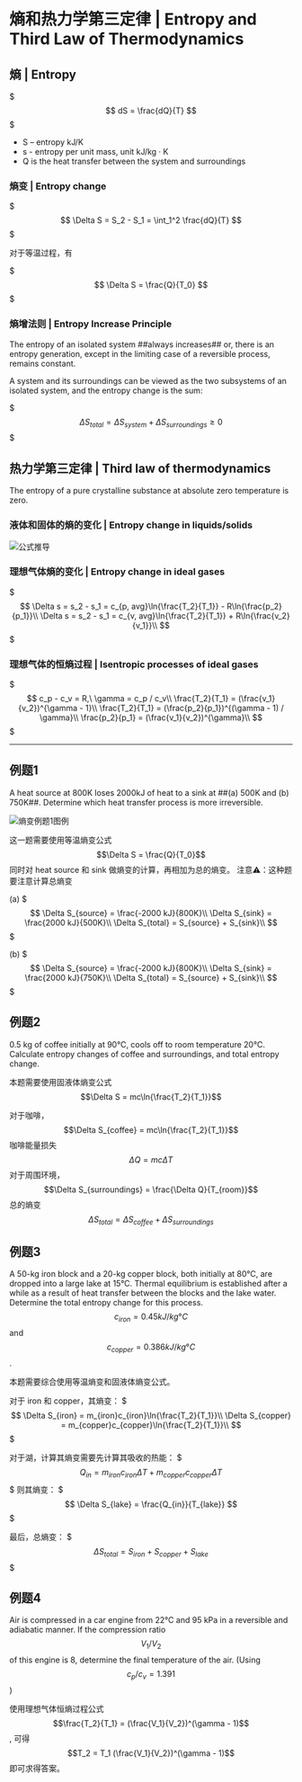 # 熵和热力学第三定律 | Entropy and Third Law of Thermodynamics

## 熵 | Entropy

$$$
dS = \frac{dQ}{T}
$$$

- S – entropy kJ/K
- s - entropy per unit mass, unit kJ/kg · K
- Q is the heat transfer between the system and surroundings

### 熵变 | Entropy change

$$$
\Delta S = S_2 - S_1 = \int_1^2 \frac{dQ}{T}
$$$

对于等温过程，有

$$$
\Delta S = \frac{Q}{T_0}
$$$

### 熵增法则 | Entropy Increase Principle

The entropy of an isolated system ##always increases## or, there is an entropy generation, except in the limiting case of a reversible process, remains constant.

A system and its surroundings can be viewed as the two subsystems of an isolated system, and the entropy change is the sum:

$$$
\Delta S_{total} = \Delta S_{system} + \Delta S_{surroundings} \geq 0
$$$

## 热力学第三定律 | Third law of thermodynamics

The entropy of a pure crystalline substance at absolute zero temperature is zero.

### 液体和固体的熵的变化 | Entropy change in liquids/solids

![公式推导](.熵和热力学第三定律/液体和固体的熵的变化.png)

### 理想气体熵的变化 | Entropy change in ideal gases

$$$
\Delta s = s_2 - s_1 = c_{p, avg}\ln{\frac{T_2}{T_1}} - R\ln{\frac{p_2}{p_1}}\\
\Delta s = s_2 - s_1 = c_{v, avg}\ln{\frac{T_2}{T_1}} + R\ln{\frac{v_2}{v_1}}\\
$$$

### 理想气体的恒熵过程 | Isentropic processes of ideal gases

$$$
c_p - c_v = R,\ \gamma = c_p / c_v\\
\frac{T_2}{T_1} = (\frac{v_1}{v_2})^{\gamma - 1}\\
\frac{T_2}{T_1} = (\frac{p_2}{p_1})^{(\gamma - 1) / \gamma}\\
\frac{p_2}{p_1} = (\frac{v_1}{v_2})^{\gamma}\\
$$$

- - -

## 例题1

A heat source at 800K loses 2000kJ of heat to a sink at ##(a) 500K and (b) 750K##. Determine which heat transfer process is more irreversible.

![熵变例题1图例](.熵和热力学第三定律/熵变例题1图例.webp)

这一题需要使用等温熵变公式 $$\Delta S = \frac{Q}{T_0}$$ 同时对 heat source 和 sink 做熵变的计算，再相加为总的熵变。
注意⚠️：这种题要注意计算总熵变

(a)
$$$
\Delta S_{source} = \frac{-2000 kJ}{800K}\\
\Delta S_{sink} = \frac{2000 kJ}{500K}\\
\Delta S_{total} = S_{source} + S_{sink}\\
$$$

(b)
$$$
\Delta S_{source} = \frac{-2000 kJ}{800K}\\
\Delta S_{sink} = \frac{2000 kJ}{750K}\\
\Delta S_{total} = S_{source} + S_{sink}\\
$$$

## 例题2

0.5 kg of coffee initially at 90℃, cools off to room temperature 20℃.
Calculate entropy changes of coffee and surroundings, and total entropy change.

本题需要使用固液体熵变公式 $$\Delta S = mc\ln{\frac{T_2}{T_1}}$$

对于咖啡，$$\Delta S_{coffee} = mc\ln{\frac{T_2}{T_1}}$$
咖啡能量损失 $$\Delta Q = mc\Delta T$$
对于周围环境，$$\Delta S_{surroundings} = \frac{\Delta Q}{T_{room}}$$
总的熵变 $$\Delta S_{total} = \Delta S_{coffee} + \Delta S_{surroundings}$$

## 例题3

A 50-kg iron block and a 20-kg copper block, both initially at 80°C, are dropped into a large lake at 15°C. Thermal equilibrium is established after a while as a result of heat transfer between the blocks and the lake water. Determine the total entropy change for this process. $$c_{iron} = 0.45 kJ/kg°C$$ and $$c_{copper} = 0.386 kJ/kg°C$$.

本题需要综合使用等温熵变和固液体熵变公式。

对于 iron 和 copper，其熵变：
$$$
\Delta S_{iron} = m_{iron}c_{iron}\ln{\frac{T_2}{T_1}}\\
\Delta S_{copper} = m_{copper}c_{copper}\ln{\frac{T_2}{T_1}}\\
$$$

对于湖，计算其熵变需要先计算其吸收的热能：
$$$
Q_{in} = m_{iron}c_{iron}\Delta T + m_{copper}c_{copper}\Delta T
$$$
则其熵变：
$$$
\Delta S_{lake} = \frac{Q_{in}}{T_{lake}}
$$$

最后，总熵变：
$$$
\Delta S_{total} = S_{iron} + S_{copper} + S_{lake}
$$$

## 例题4

Air is compressed in a car engine from 22°C and 95 kPa in a reversible and adiabatic manner. If the compression ratio $$V_1/V_2$$ of this engine is 8, determine the final temperature of the air. (Using $$c_p / c_v = 1.391$$)

使用理想气体恒熵过程公式 $$\frac{T_2}{T_1} = (\frac{V_1}{V_2})^(\gamma - 1)$$,
可得 $$T_2 = T_1 (\frac{V_1}{V_2})^(\gamma - 1)$$
即可求得答案。
